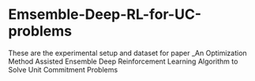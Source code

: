 # Emsemble-Deep-RL-for-UC-problems
These are the experimental setup and dataset for paper _An Optimization Method Assisted Ensemble Deep Reinforcement Learning Algorithm to Solve Unit Commitment Problems
